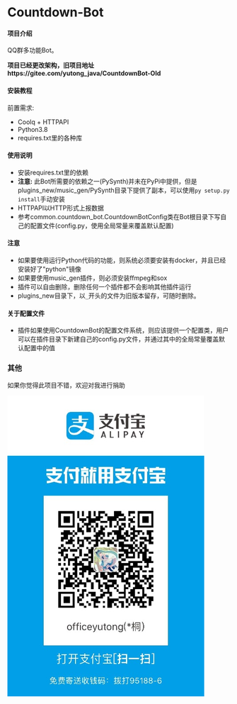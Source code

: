 # Countdown-Bot

#### 项目介绍

QQ群多功能Bot。

**项目已经更改架构，旧项目地址https://gitee.com/yutong_java/CountdownBot-Old**


#### 安装教程

前置需求:

- Coolq + HTTPAPI
- Python3.8
- requires.txt里的各种库

#### 使用说明

- 安装requires.txt里的依赖
- **注意:** 此Bot所需要的依赖之一(PySynth)并未在PyPi中提供，但是plugins_new/music_gen/PySynth目录下提供了副本，可以使用```py setup.py install```手动安装
- HTTPAPI以HTTP形式上报数据
- 参考common.countdown_bot.CountdownBotConfig类在Bot根目录下写自己的配置文件(config.py，使用全局常量来覆盖默认配置)


#### 注意
- 如果要使用运行Python代码的功能，则系统必须要安装有docker，并且已经安装好了"python"镜像
- 如果要使用music_gen插件，则必须安装ffmpeg和sox
- 插件可以自由删除，删除任何一个插件都不会影响其他插件运行
- plugins_new目录下，以```_```开头的文件为旧版本留存，可随时删除。

#### 关于配置文件
- 插件如果使用CountdownBot的配置文件系统，则应该提供一个配置类，用户可以在插件目录下新建自己的config.py文件，并通过其中的全局常量覆盖默认配置中的值


### 其他

如果你觉得此项目不错，欢迎对我进行捐助

![](images/alipay.jpg)